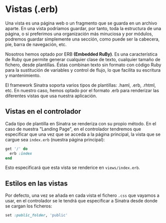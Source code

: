 # Vistas (.erb)

Una vista es una página web o un fragmento que se guarda en un archivo aparte. En una vista podríamos guardar, por tanto, toda la estructura de una página, o si preferimos una organización más minuciosa y por módulos, podremos guardar simplemente una sección, como puede ser la cabecera, pie, barra de navegación, etc.

Nosotros hemos optado por ERB **(Embedded RuBy)**. Es una característica de Ruby que permite generar cualquier clase de texto, cualquier tamaño de fichero, desde plantillas. Éstas combinan texto sin formato con código Ruby para la sustitución de variables y control de flujo, lo que facilita su escritura y mantenimiento.

El framework Sinatra soporta varios tipos de plantillas: .haml, .erb, .rhtml, etc. En nuestro caso, hemos
optado por el formato .erb para renderizar las diferentes vistas que usa nuestra aplicación.

## Vistas en el controlador

Cada tipo de plantilla en Sinatra se renderiza con su propio método. En el caso de nuestra "Landing Page", en el controlador tendremos que especificar que una vez que se acceda a la página principal, la vista que se cargue sea `index.erb` (nuestra página principal):

```ruby
get '/' do
  erb :index
end
```

Esto especificará que esta vista se renderice en `views/index.erb`.

## Estilos en las vistas

Por defecto, una vez se añada en cada vista el fichero `.css` que vayamos a usar, en el controlador se le tendrá que especificar a Sinatra desde donde se cargan los ficheros:

```ruby
set :public_folder, 'public'
```
